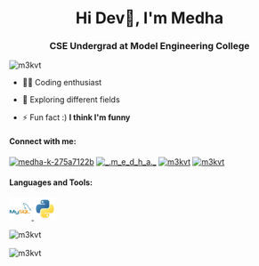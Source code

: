 <h1 align="center">Hi Dev👋, I'm Medha</h1>
<h3 align="center">CSE Undergrad at Model Engineering College</h3>

<p align="left"> <img src="https://komarev.com/ghpvc/?username=m3kvt&label=Profile%20views&color=0e75b6&style=flat" alt="m3kvt" /> </p>

- 👨‍💻 Coding enthusiast

- 🌱 Exploring different fields

- ⚡ Fun fact :) **I think I'm funny**

<h4 align="left">Connect with me:</h3>
<p align="left">
<a href="https://linkedin.com/in/medha-k-275a7122b" target="blank"><img align="center" src="https://raw.githubusercontent.com/rahuldkjain/github-profile-readme-generator/master/src/images/icons/Social/linked-in-alt.svg" alt="medha-k-275a7122b" height="30" width="40" /></a>
<a href="https://instagram.com/_.m_e_d_h_a._" target="blank"><img align="center" src="https://raw.githubusercontent.com/rahuldkjain/github-profile-readme-generator/master/src/images/icons/Social/instagram.svg" alt="_.m_e_d_h_a._" height="30" width="40" /></a>
<a href="https://www.hackerrank.com/m3kvt" target="blank"><img align="center" src="https://raw.githubusercontent.com/rahuldkjain/github-profile-readme-generator/master/src/images/icons/Social/hackerrank.svg" alt="m3kvt" height="30" width="40" /></a>
<a href="https://www.medhakvinod@gmail.com" target="blank"><img align="center" src="https://logos-world.net/wp-content/uploads/2020/11/Gmail-Logo.png" alt="m3kvt" height="20" width="40" /></a>
  
</p>

<h4 align="left">Languages and Tools:</h3>
<p align="left"> <a href="https://www.mysql.com/" target="_blank" rel="noreferrer"> <img src="https://raw.githubusercontent.com/devicons/devicon/master/icons/mysql/mysql-original-wordmark.svg" alt="mysql" width="40" height="40"/> </a> <a href="https://www.python.org" target="_blank" rel="noreferrer"> <img src="https://raw.githubusercontent.com/devicons/devicon/master/icons/python/python-original.svg" alt="python" width="40" height="40"/> </a> </p>

<p><img align="center" src="https://github-readme-stats.vercel.app/api/top-langs?username=m3kvt&show_icons=true&locale=en&layout=compact" alt="m3kvt" /></p>

<p><img align="center" src="https://github-readme-streak-stats.herokuapp.com/?user=m3kvt&" alt="m3kvt" /></p>


<!---
m3kvt/m3kvt is a ✨ special ✨ repository because its `README.md` (this file) appears on your GitHub profile.
You can click the Preview link to take a look at your changes.
--->

